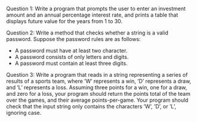 Question 1: 
Write a program that prompts the user to enter an investment amount and an annual percentage
interest rate, and prints a table that displays future value for the years from 1 to 30. 

Question 2: 
Write a method that checks whether a string is a valid password. Suppose the password rules are as follows: 
- A password must have at least two character. 
- A password consists of only letters and digits.
- A password must contain at least three digits.

Question 3: 
Write a program that reads in a string representing a series of results of a sports team, where ’W’
represents a win, ’D’ represents a draw, and ’L’ represents a loss. Assuming three points for a win,
one for a draw, and zero for a loss, your program should return the points total of the team over
the games, and their average points-per-game. Your program should check that the input string
only contains the characters ’W’, ’D’, or ’L’, ignoring case.

